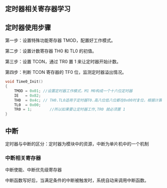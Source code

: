 ## 定时器相关寄存器学习

## 定时器使用步骤

第一步：设置特殊功能寄存器 TMOD，配置好工作模式。

第二步：设置计数寄存器 TH0 和 TL0 的初值。

第三步：设置 TCON，通过 TR0 置 1 来让定时器开始计数。

第四步：判断 TCON 寄存器的 TF0 位，监测定时器溢出情况。

```c
void Time0_Init()
{
	TMOD = 0x01; //设置定时器工作模式，M1 M0构成一个十六位定时器
	IE 	 = 0x82;
	TH0  = 0x4c; // TH0.TL0适用于定时器T0.高八位低八位都在0x00时复位，根据计算，设置高位初始值0x4c,定时器复位时间大概为50ms
	TL0  = 0x00;	
	TR0 = 1;		//所以如果要让定时器工作,TR0 就必须置 1
}
```

## 中断
定时器与中断的区分：定时器为模块中的资源，中断为单片机中的一个机制

### 中断相关寄存器

中断使能、中断优先级寄存器

中断函数写好后，当满足条件的中断被触发时，系统自动来调用中断函数。

